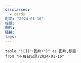 ```yaml
---
cssclasses:
  - cards
时间: "2024-01-16"
标题: 
图片: 
链接: 
tags: 
---
```


```dataview
table "![]("+图片+")" as 图片,标题
from "H-每日记录/2024-01-16"
```

